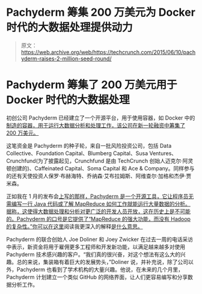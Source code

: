 # Pachyderm 筹集 200 万美元为 Docker 时代的大数据处理提供动力 

> 原文：<https://web.archive.org/web/https://techcrunch.com/2015/06/10/pachyderm-raises-2-million-seed-round/>

# Pachyderm 筹集了 200 万美元用于 Docker 时代的大数据处理

初创公司 Pachyderm 已经建立了一个开源平台，用于使用容器，如 Docker 中的[制造的容器，用于运行大数据分析和处理工作，该公司在新一轮融资中筹集了 200 万美元。](https://web.archive.org/web/20221219214952/https://techcrunch.com/2015/04/14/docker-raises-95m-series-d-round-for-its-container-platform/)

这笔资金是 Pachyderm 的种子轮，来自一批风险投资公司，包括 Data Collective、Foundation Capital、Blumberg Capital、Susa Ventures、Crunchfund(为了披露起见，Crunchfund 是由 TechCrunch 创始人迈克尔·阿灵顿创建的)、Caffeinated Capital、Soma Capital 和 Ace & Company。同样参与的还有天使投资人保罗·布赫海特、乔纳森·艾布拉姆斯、阿维查尔·加格和杰伊·贾米森。

正如我在 1 月的发布会[上写的那样，Pachyderm 是一个开源工具，它让程序员无需编写一行 Java 代码或了解 MapReduce 如何工作就能运行大量数据的分析。据称，这使得大数据处理和分析对更广泛的开发人员开放，这在历史上是不可能的。Pachyderm 的口号是它提供了“MapReduce 的强大功能，而没有 Hadoop 的复杂性。”你可以在这里](https://web.archive.org/web/20221219214952/https://techcrunch.com/2015/01/23/pachyderm/)阅读我更深入的解释[是什么意思。](https://web.archive.org/web/20221219214952/https://techcrunch.com/2015/01/23/pachyderm/)

Pachyderm 的联合创始人 Joe Doliner 和 Joey Zwicker 在过去一周的电话采访中表示，新资金将用于雇佣更多工程师和开发新功能，以满足越来越多对使用 Pachyderm 技术感兴趣的客户。“我们真的很兴奋，对这个想法有这么大的兴趣。总的来说，集装箱有着巨大的发展势头，”Doliner 说，并补充说，除了公司以外，Pachyderm 也看到了学术机构的大量兴趣。他说，在未来的几个月里，Pachyderm 计划建立一个类似 GitHub 的网络界面，让人们更容易编写和分享数据分析工作。